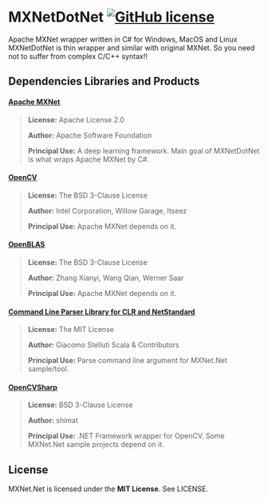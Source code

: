 # MXNetDotNet [![GitHub license](https://img.shields.io/github/license/mashape/apistatus.svg)]()

Apache MXNet wrapper written in C# for Windows, MacOS and Linux
MXNetDotNet is thin wrapper and similar with original MXNet. So you need not to suffer from complex C/C++ syntax!!

## Dependencies Libraries and Products

#### [Apache MXNet](https://mxnet.incubator.apache.org/)

> **License:** 	Apache License 2.0
>
> **Author:** Apache Software Foundation
> 
> **Principal Use:** A deep learning framework. Main goal of MXNetDotNet is what wraps Apache MXNet by C#.

#### [OpenCV](https://opencv.org/)

> **License:** The BSD 3-Clause License
>
> **Author:** Intel Corporation, Willow Garage, Itseez
> 
> **Principal Use:** Apache MXNet depends on it.

#### [OpenBLAS](http://www.openblas.net/)

> **License:** The BSD 3-Clause License
>
> **Author:** Zhang Xianyi, Wang Qian, Werner Saar
> 
> **Principal Use:** Apache MXNet depends on it.

#### [Command Line Parser Library for CLR and NetStandard](https://github.com/commandlineparser/commandline)

> **License:** The MIT License
>
> **Author:** Giacomo Stelluti Scala & Contributors
> 
> **Principal Use:** Parse command line argument for MXNet.Net sample/tool.

#### [OpenCVSharp](https://github.com/shimat/opencvsharp)

> **License:** BSD 3-Clause License
>
> **Author:** shimat
> 
> **Principal Use:** .NET Framework wrapper for OpenCV. Some MXNet.Net sample projects depend on it.

## License
MXNet.Net is licensed under the **MIT License**. See LICENSE.